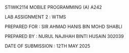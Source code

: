 STIWK2114 MOBILE PROGRAMMING (A) A242

LAB ASSIGNMENT 2 : WTMS

PREPARED FOR : SIR AHMAD HANIS BIN MOHD SHABLI

PREPARED BY : NURUL NAJIHAH BINTI HUSAIN 302039

DATE OF SUBMISSION : 12TH MAY 2025
